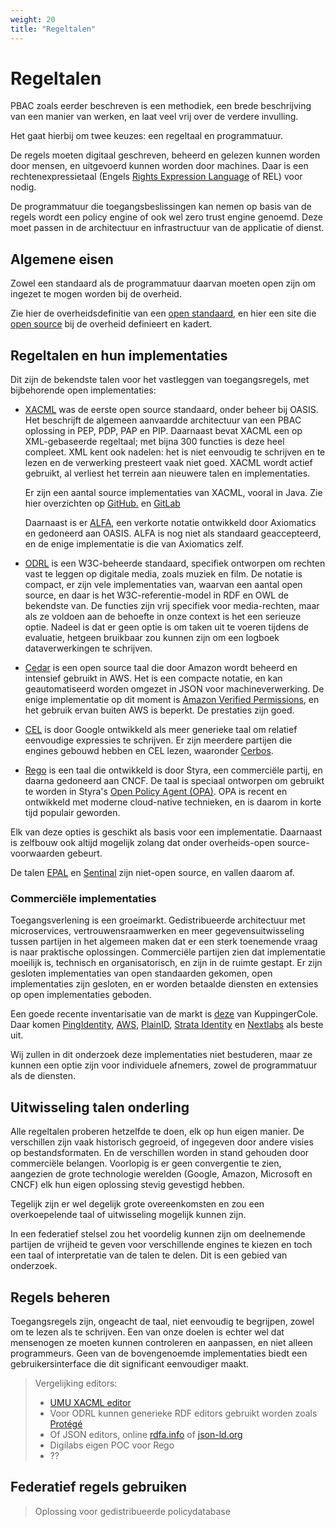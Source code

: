 ```yaml
---
weight: 20
title: "Regeltalen"
---
```


# Regeltalen

PBAC zoals eerder beschreven is een methodiek, een brede beschrijving van een manier van werken, en laat veel vrij over de verdere invulling.

Het gaat hierbij om twee keuzes: een regeltaal en programmatuur.

De regels moeten digitaal geschreven, beheerd en gelezen kunnen worden door mensen, en uitgevoerd kunnen
worden door machines. Daar is een rechtenexpressietaal (Engels [Rights Expression Language](https://en.wikipedia.org/wiki/Rights_Expression_Language) of REL) voor nodig.

De programmatuur die toegangsbeslissingen kan nemen op basis van de regels wordt een policy engine of ook wel zero trust engine genoemd.
Deze moet passen in de architectuur en infrastructuur van de applicatie of dienst.

## Algemene eisen

Zowel een standaard als de programmatuur daarvan moeten open zijn om ingezet te mogen worden bij de overheid.

Zie hier de overheidsdefinitie van een [open standaard](https://www.digitaleoverheid.nl/overzicht-van-alle-onderwerpen/open-standaarden/), en
hier een site die [open source](https://opensourcewerken.nl/) bij de overheid definieert en kadert.

## Regeltalen en hun implementaties

Dit zijn de bekendste talen voor het vastleggen van toegangsregels, met bijbehorende open implementaties:

- [XACML](https://en.wikipedia.org/wiki/XACML) was de eerste open source standaard, onder beheer bij OASIS. 
Het beschrijft de algemeen aanvaardde architectuur van een PBAC oplossing in PEP, PDP, PAP en PIP.
Daarnaast bevat XACML een op XML-gebaseerde regeltaal; met bijna 300 functies is deze heel compleet. 
XML kent ook nadelen: het is niet eenvoudig te schrijven en te lezen en de verwerking presteert vaak niet goed.
XACML wordt actief gebruikt, al verliest het terrein aan nieuwere talen en implementaties.

  Er zijn een aantal source implementaties van XACML, vooral in Java. Zie hier overzichten op [GitHub.](https://github.com/topics/xacml) en [GitLab](https://gitlab.com/search?search=xacml)

  Daarnaast is er [ALFA](https://en.wikipedia.org/wiki/Abbreviated_Language_for_Authorization), een verkorte notatie ontwikkeld door Axiomatics en 
gedoneerd aan OASIS. ALFA is nog niet als standaard geaccepteerd, en de enige implementatie is die van Axiomatics zelf.

- [ODRL](https://en.wikipedia.org/wiki/ODRL) is een W3C-beheerde standaard, specifiek ontworpen om rechten vast te leggen op digitale media, zoals muziek en film. De notatie is compact,
  er zijn vele implementaties van, waarvan een aantal open source, en daar is het W3C-referentie-model in RDF en OWL de bekendste van.
  De functies zijn vrij specifiek voor media-rechten, maar als ze voldoen aan de behoefte in onze context is het een serieuze optie.
  Nadeel is dat er geen optie is om taken uit te voeren tijdens de evaluatie, hetgeen bruikbaar zou kunnen zijn om een
  logboek dataverwerkingen te schrijven.

- [Cedar](https://github.com/cedar-policy) is een open source taal die door Amazon wordt beheerd en intensief gebruikt in AWS.
  Het is een compacte notatie, en kan geautomatiseerd worden omgezet in JSON voor machineverwerking. De enige implementatie
  op dit moment is [Amazon Verified Permissions](https://aws.amazon.com/verified-permissions/), en het gebruik ervan buiten AWS is beperkt. De prestaties zijn goed.

- [CEL](https://github.com/google/cel-spec/blob/master/doc/intro.md) is door Google ontwikkeld als meer generieke taal om relatief eenvoudige expressies te schrijven.
Er zijn meerdere partijen die engines gebouwd hebben en CEL lezen, waaronder [Cerbos](https://www.cerbos.dev/).

- [Rego](https://www.openpolicyagent.org/docs/latest/#rego) is een taal die ontwikkeld is door Styra, een commerciële partij, en daarna gedoneerd aan CNCF. 
De taal is speciaal ontworpen om gebruikt te worden in Styra's [Open Policy Agent (OPA)](https://www.openpolicyagent.org/). 
OPA is recent en ontwikkeld met moderne cloud-native technieken, en is daarom in korte tijd populair geworden.

Elk van deze opties is geschikt als basis voor een implementatie. Daarnaast is zelfbouw ook altijd mogelijk zolang
dat onder overheids-open source-voorwaarden gebeurt.

De talen [EPAL](https://www.w3.org/2003/p3p-ws/pp/ibm3.html) en [Sentinal](https://developer.hashicorp.com/sentinel) zijn niet-open source, en vallen daarom af.

### Commerciële implementaties

Toegangsverlening is een groeimarkt. Gedistribueerde architectuur met microservices, vertrouwensraamwerken en meer
gegevensuitwisseling tussen partijen in het algemeen maken dat er een sterk toenemende vraag is naar praktische oplossingen. 
Commerciële partijen zien dat implementatie moeilijk is, technisch en organisatorisch, en zijn in de ruimte gestapt. 
Er zijn gesloten implementaties van open standaarden gekomen, open implementaties zijn gesloten, en er worden
betaalde diensten en extensies op open implementaties geboden.

Een goede recente inventarisatie van de markt is [deze](https://www.kuppingercole.com/research/lc80819/policy-based-access-management) van KuppingerCole.
Daar komen [PingIdentity](https://www.pingidentity.com/en.html), [AWS](https://aws.amazon.com/verified-permissions/), [PlainID](https://www.plainid.com/), [Strata Identity](https://www.strata.io/) en [Nextlabs](https://www.strata.io/) als beste uit.

Wij zullen in dit onderzoek deze implementaties niet bestuderen, maar ze kunnen een optie zijn voor individuele afnemers,
zowel de programmatuur als de diensten.

## Uitwisseling talen onderling

Alle regeltalen proberen hetzelfde te doen, elk op hun eigen manier. De verschillen zijn vaak historisch gegroeid, of
ingegeven door andere visies op bestandsformaten. En de verschillen worden in stand gehouden door commerciële belangen.
Voorlopig is er geen convergentie te zien, aangezien de grote technologie werelden (Google, Amazon, Microsoft en 
CNCF) elk hun eigen oplossing stevig gevestigd hebben.

Tegelijk zijn er wel degelijk grote overeenkomsten en zou een overkoepelende taal of uitwisseling mogelijk kunnen zijn.

In een federatief stelsel zou het voordelig kunnen zijn om deelnemende partijen de vrijheid te geven voor verschillende
engines te kiezen en toch een taal of interpretatie van de talen te delen. Dit is een gebied van onderzoek.

## Regels beheren
Toegangsregels zijn, ongeacht de taal, niet eenvoudig te begrijpen, zowel om te lezen als te schrijven. Een van onze doelen is
echter wel dat mensenogen ze moeten kunnen controleren en aanpassen, en niet alleen programmeurs. Geen van de 
bovengenoemde implementaties biedt een gebruikersinterface die dit significant eenvoudiger maakt.

> Vergelijking editors:
> - [UMU XACML editor](https://sourceforge.net/projects/umu-xacmleditor/)
> - Voor ODRL kunnen generieke RDF editors gebruikt worden zoals [Protégé](https://protege.stanford.edu/)
> - Of JSON editors, online [rdfa.info](https://rdfa.info) of [json-ld.org](https://json-ld.org)
> - Digilabs eigen POC voor Rego
> - ??

## Federatief regels gebruiken

> Oplossing voor gedistribueerde policydatabase
